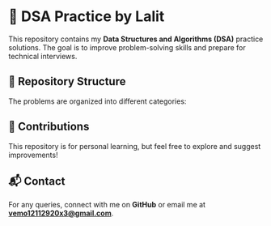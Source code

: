 # 🚀 DSA Practice by Lalit

This repository contains my **Data Structures and Algorithms (DSA)** practice solutions. The goal is to improve problem-solving skills and prepare for technical interviews.

## 📂 Repository Structure
The problems are organized into different categories:


## 📌 Contributions
This repository is for personal learning, but feel free to explore and suggest improvements!

## 📬 Contact
For any queries, connect with me on **GitHub** or email me at **vemo12112920x3@gmail.com**.


